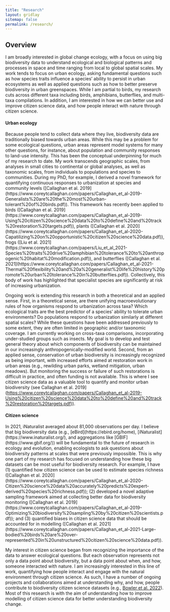 ```yaml
---
title: "Research"
layout: gridlay
sitemap: false
permalink: /research/
---
```


<!-- <style> -->
<!-- iframe { -->
<!--   height: 100%; -->
<!--   width: 175px !important; -->
<!--   display: inline; -->
<!--   vertical-align:middle; -->
<!--   margin:0px !important; -->
<!--   padding:0px !important; -->
<!--   width: 175px; -->
<!--   display: inline; -->
<!--   vertical-align:middle; -->
<!--   border: 1px solid red; -->
<!-- } -->
<!-- .col-md-3 { -->
<!--   margin:0px !important; -->
<!--   padding:0px !important; -->
<!--   overflow:hidden; -->
<!--   display: table-cell; -->
<!--   text-align:center; -->
<!--   background: white; -->
<!--   width: 175px; -->
<!--   border: 0px solid transparent; -->
<!--   border-radius:20px; -->
<!-- } -->
<!-- </style> -->

<style>
img{
  border-radius: 10px;
}
.col-md-3 {
  margin-top:10px;
  margin-bottom:10px;
  padding:0px;
  display:block;
  overflow:hidden;
  text-align:center;
  display: table-cell;
  background: white;
  border-radius: 20px;
  height: auto;
  <!-- border: 1px solid black; -->
}
iframe {
  margin:0;
  padding:0;
  width: 175px;
  display: inline;
  vertical-align: middle;
}
</style>

  <!-- border: 5px solid red; -->
  <!-- margin-bottom:5px; -->
  <!-- margin-left:5px; -->
  <!-- float: none; -->

## Overview
I am broadly interested in global change ecology, with a focus on using big biodiversity data to understand ecological and biological patterns and processes in space and time ranging from local to global spatial scales. My work tends to focus on urban ecology, asking fundamental questions such as how species traits influence a species’ ability to persist in urban ecosystems as well as applied questions such as how to better preserve biodiversity in urban greenspaces. While I am partial to birds, my research cuts across different taxa including birds, amphibians, butterflies, and multi-taxa compilations. In addition, I am interested in how we can better use and improve citizen science data, and how people interact with nature through citizen science.

<div class="jumbotron">
<div class="row align-items-end">
<div class="col-md-9 col-sm-12">
 <h4>Urban ecology</h4>
 Because people tend to collect data where they live, biodiversity data are traditionally biased towards urban areas. While this may be a problem for some ecological questions, urban areas represent model systems for many other questions, for instance, about population and community responses to land-use intensity. This has been the conceptual underpinning for much of my research to date. My work transcends geographic scales, from analyses in small cities to continental or global analyses, as well as taxonomic scales, from individuals to populations and species to communities. During my PhD, for example, I derived a novel framework for quantifying continuous responses to urbanization at species and community levels ([Callaghan et al. 2019](https://www.coreytcallaghan.com/papers/Callaghan_et_al-2019-Generalists%20are%20the%20most%20urban-tolerant%20of%20birds.pdf)). This framework has recently been applied to birds ([Callaghan et al. 2019](https://www.coreytcallaghan.com/papers/Callaghan_et_al-2019-Using%20citizen%20science%20data%20to%20define%20and%20track%20restoration%20targets.pdf)), plants ([Callaghan et al. 2020](https://www.coreytcallaghan.com/papers/Callaghan_et_al-2020-Capatilizing%20on%20opportunistic%20citizen%20science%20data.pdf)), frogs ([Liu et al. 2021](https://www.coreytcallaghan.com/papers/Liu_et_al_2021-Species%20traits%20drive%20amphibian%20tolerance%20to%20anthropogenic%20habitat%20modification.pdf)), and butterflies ([Callaghan et al. 2021](https://www.coreytcallaghan.com/papers/Callaghan_et_al-2021-Thermal%20flexibility%20and%20a%20generalist%20life%20history%20promote%20urban%20tolerance%20in%20butterflies.pdf)). Collectively, this body of work has highlighted that specialist species are significantly at risk of increasing urbanization.

 Ongoing work is extending this research in both a theoretical and an applied sense. First, in a theoretical sense, are there unifying macroevolutionary rules of how organisms respond to urbanization across taxa? Which ecological traits are the best predictor of a species’ ability to tolerate urban environments? Do populations respond to urbanization similarly at different spatial scales? While these questions have been addressed previously to some extent, they are often limited in geographic and/or taxonomic coverage. I am currently working on cross-taxa comparisons, incorporating under-studied groups such as insects. My goal is to develop and test general theory about which components of biodiversity can be maintained in our increasingly anthropogenically-modified world. Second, from an applied sense, conservation of urban biodiversity is increasingly recognized as being important, with increased efforts aimed at restoration work in urban areas (e.g., rewilding urban parks, wetland mitigation, urban meadows). But monitoring the success or failure of such restorations is difficult in practice, and often funding is not available. This is where I see citizen science data as a valuable tool to quantify and monitor urban biodiversity (see Callaghan et al. 2019](https://www.coreytcallaghan.com/papers/Callaghan_et_al-2019-Using%20citizen%20science%20data%20to%20define%20and%20track%20restoration%20targets.pdf)).

</div>
</div>
</div>



<div class="jumbotron">
<div class="row align-items-end">
<div class="col-md-9 col-sm-12">
<h4>Citizen science</h4>
In 2021, iNaturalist averaged about 81,000 observations per day. I believe that big biodiversity data (e.g., [eBird](https://ebird.org/home), [iNaturalist](https://www.inaturalist.org/), and aggregations like [GBIF](https://www.gbif.org/)) will be fundamental to the future of research in ecology and evolution, enabling ecologists to ask questions about biodiversity patterns at scales that were previously impossible. This is why one part of my research has focused on understanding how these big datasets can be most useful for biodiversity research. For example, I have (1) quantified how citizen science can be used to estimate species richness ([Callaghan et al. 2020](https://www.coreytcallaghan.com/papers/Callaghan_et_al-2020-Citizen%20science%20data%20accurately%20predicts%20expert-derived%20species%20richness.pdf)); (2) developed a novel adaptive sampling framework aimed at collecting better data for biodiversity monitoring ([Callaghan et al. 2019](https://www.coreytcallaghan.com/papers/Callaghan_et_al-2019-Optimizing%20biodiversity%20sampling%20by%20citizen%20scientists.pdf)); and (3) quantified biases in citizen science data that should be accounted for in modelling ([Callaghan et al. 2021](https://www.coreytcallaghan.com/papers/Callaghan_et_al-2021-Large-bodied%20birds%20are%20over-represented%20in%20unstructured%20citizen%20science%20data.pdf)).

My interest in citizen science began from recognizing the importance of the data to answer ecological questions. But each observation represents not only a data point about biodiversity, but a data point about when, and how, someone interacted with nature. I am increasingly interested in this line of work, quantifying how people interact and engage with the natural environment through citizen science. As such, I have a number of ongoing projects and collaborations aimed at understanding why, and how, people contribute to biodiversity citizen science datasets (e.g., [Bowler et al. 2022](https://www.coreytcallaghan.com/papers/Bowler_et_al_2022-Decision-making%20of%20citizen%20scientists.pdf)). Most of this research is with the aim of understanding how to improve modelling of citizen science data for better understanding biodiversity change.

</div>
</div>
</div>
